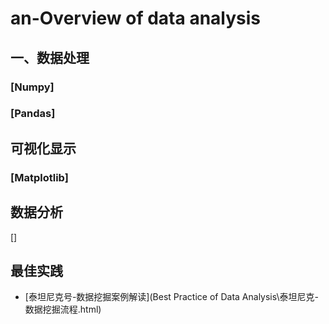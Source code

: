 # an-Overview of data analysis

## 一、数据处理

### [Numpy]

### [Pandas]



## 可视化显示

### [Matplotlib] 



## 数据分析

[]





## 最佳实践

- [泰坦尼克号-数据挖掘案例解读](Best Practice of Data Analysis\泰坦尼克-数据挖掘流程.html)

